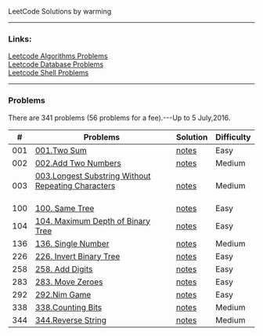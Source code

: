 LeetCode Solutions by warming  

---

### Links:
[Leetcode Algorithms Problems](https://leetcode.com/problemset/algorithms/)  
[Leetcode Database Problems](https://leetcode.com/problemset/database/)  
[Leetcode Shell Problems](https://leetcode.com/problemset/shell/)  


---

### Problems

There are 341 problems (56 problems for a fee).---Up to 5 July,2016.   


| \# | Problems  | Solution | Difficulty |  
|----|----------|----------|------------|
| 001 | [001.Two Sum](https://leetcode.com/problems/Two-Sum/) | [notes](./solutions/algorithms/001.Two_Sum/) | Easy |
| 002 | [002.Add Two Numbers](https://leetcode.com/problems/Add-Two-Numbers/) | [notes](./solutions/algorithms/002.Add_Two_Numbers/) | Medium |
| 003 | [003.Longest Substring Without Repeating Characters ](https://leetcode.com/problems/longest-substring-without-repeating-characters/)&nbsp;&nbsp;&nbsp;&nbsp;&nbsp;&nbsp;&nbsp;&nbsp;&nbsp;&nbsp;&nbsp;&nbsp;&nbsp;&nbsp;&nbsp;&nbsp;&nbsp;&nbsp;&nbsp;&nbsp;&nbsp;&nbsp;&nbsp;&nbsp;&nbsp;&nbsp;&nbsp;&nbsp;&nbsp;&nbsp;&nbsp;&nbsp; | [notes](./solutions/algorithms/003.Longest_Substring_Without_Repeating_Characters/) | Medium |
| 100 | [100. Same Tree](https://leetcode.com/problems/same-tree/) |[notes](./solutions/algorithms/100.Same_Tree) | Easy |
| 104 | [104. Maximum Depth of Binary Tree](https://leetcode.com/problems/maximum-depth-of-binary-tree/) | [notes](./solutions/algorithms/104.Maximum_Deepth_of_Binary_Tree) | Easy |
| 136 | [136. Single Number](https://leetcode.com/problems/single-number/) | [notes](./solutions/algorithms/136.Single_Number/) | Medium |
| 226 | [226. Invert Binary Tree](https://leetcode.com/problems/invert-binary-tree/) | [notes](./solutions/algorithms/226.InvertBinaryTree/) | Easy |
| 258 | [258. Add Digits](https://leetcode.com/problems/add-digits/) | [notes](./solutions/algorithms/258.Add_Digits/) | Easy |
| 283 | [283. Move Zeroes](https://leetcode.com/problems/move-zeroes/) | [notes](./solutions/algorithms/283.mowing_zeroes/) | Easy |
| 292 | [292.Nim Game](https://leetcode.com/problems/nim-game/) | [notes](./solutions/algorithms/292.Nim_Game) | Easy |
| 338 | [338.Counting Bits](https://leetcode.com/problems/counting-bits/) | [notes](./solutions/algorithms/338.Counting_Bits/) | Medium |
| 344 | [344.Reverse String](https://leetcode.com/problems/reverse-string/) | [notes](./solutions/algorithms/344.Reverse_String/) | Medium |
